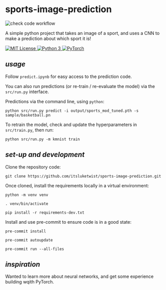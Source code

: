 # **sports-image-prediction**

![check code workflow](https://github.com/itsluketwist/sports-image-prediction/actions/workflows/check.yaml/badge.svg)

A simple python project that takes an image of a sport, and uses a CNN to make a prediction about 
which sport it is!


<div>
    <!-- badges from : https://shields.io/ -->
    <!-- logos available : https://simpleicons.org/ -->
    <a href="https://opensource.org/licenses/MIT">
        <img alt="MIT License" src="https://img.shields.io/badge/Licence-MIT-yellow?style=for-the-badge&logo=docs&logoColor=white" />
    </a>
    <a href="https://www.python.org/">
        <img alt="Python 3" src="https://img.shields.io/badge/Python_3-blue?style=for-the-badge&logo=python&logoColor=white" />
    </a>
    <a href="https://pytorch.org/">
        <img alt="PyTorch" src="https://img.shields.io/badge/PyTorch-red?style=for-the-badge&logo=pytorch&logoColor=white" />
    </a>
</div>


## *usage*

Follow `predict.ipynb` for easy access to the prediction code.

You can also run predictions (or re-train / re-evaluate the model) via the `src/run.py` interface.

Predictions via the command line, using `python`:

```shell
python src/run.py predict -i output/sports_mod_tuned.pth -s sample/basketball.pn
```

To retrain the model, check and update the hyperparameters in `src/train.py`, then run:

```shell
python src/run.py -m kmnist train
```


## *set-up and development*

Clone the repository code:

```shell
git clone https://github.com/itsluketwist/sports-image-prediction.git
```

Once cloned, install the requirements locally in a virtual environment:

```shell
python -m venv venv

. venv/bin/activate

pip install -r requirements-dev.txt
```

Install and use pre-commit to ensure code is in a good state:

```shell
pre-commit install

pre-commit autoupdate

pre-commit run --all-files
```


## *inspiration*

Wanted to learn more about neural networks, and get some experience building wqith PyTorch.
